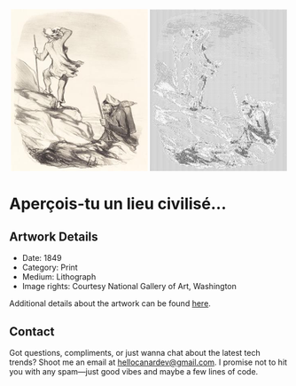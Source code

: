 <html>

<div align="center">
    <img width="49%" src="artwork.jpg" alt="artwork"/>
    <img width="49%" src="ascii_artwork.jpg" alt="artwork ASCII"/>
</div>

# Aperçois-tu un lieu civilisé...

## Artwork Details

- Date: 1849
- Category: Print
- Medium: Lithograph
- Image rights: Courtesy National Gallery of Art, Washington

Additional details about the artwork can be found [here](https://www.artsy.net/artwork/honore-daumier-apercois-tu-un-lieu-civilise-dot-dot-dot).

## Contact

Got questions, compliments, or just wanna chat about the latest tech trends? Shoot me an email
at [hellocanardev@gmail.com](mailto:hellocanardev@gmail.com). I promise not to hit you with any spam—just good vibes and
maybe a few lines of code.

</html>
